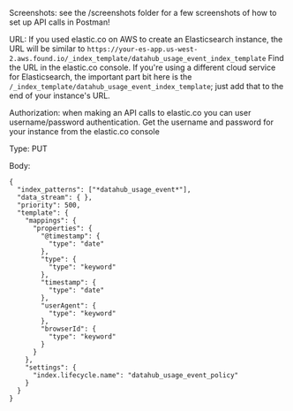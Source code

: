 Screenshots: see the /screenshots folder for a few screenshots of how to set up API calls in Postman!

URL: If you used elastic.co on AWS to create an Elasticsearch instance, the URL will be similar to
`https://your-es-app.us-west-2.aws.found.io/_index_template/datahub_usage_event_index_template` Find the URL in the elastic.co console. If you're using a different cloud service for Elasticsearch, the important part bit here is the `/_index_template/datahub_usage_event_index_template`; just add that to the end of your instance's URL.

Authorization: when making an API calls to elastic.co you can user username/password authentication. Get the username and password for your instance from the elastic.co console

Type: PUT

Body:
````
{
  "index_patterns": ["*datahub_usage_event*"],
  "data_stream": { },
  "priority": 500,
  "template": {
    "mappings": {
      "properties": {
        "@timestamp": {
          "type": "date"
        },
        "type": {
          "type": "keyword"
        },
        "timestamp": {
          "type": "date"
        },
        "userAgent": {
          "type": "keyword"
        },
        "browserId": {
          "type": "keyword"
        }
      }
    },
    "settings": {
      "index.lifecycle.name": "datahub_usage_event_policy"
    }
  }
}
````
